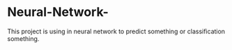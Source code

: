 # Neural-Network-
This project is using in neural network to predict something or classification something.
